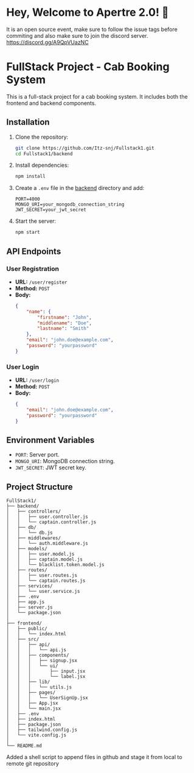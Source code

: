 # Hey, Welcome to Apertre 2.0! 👋

It is an open source event, make sure to follow the issue tags before commiting and also make sure to join the discord server.
https://discord.gg/A9QpVUazNC 

# FullStack Project - Cab Booking System 

This is a full-stack project for a cab booking system. It includes both the frontend and backend components.

## Installation

1. Clone the repository:
    ```bash
    git clone https://github.com/Itz-snj/Fullstack1.git
    cd Fullstack1/backend
    ```

2. Install dependencies:
    ```bash
    npm install
    ```

3. Create a `.env` file in the [backend](http://_vscodecontentref_/0) directory and add:
    ```properties
    PORT=4000
    MONGO_URI=your_mongodb_connection_string
    JWT_SECRET=your_jwt_secret
    ```

4. Start the server:
    ```bash
    npm start
    ```

## API Endpoints

### User Registration
- **URL:** `/user/register`
- **Method:** `POST`
- **Body:**
    ```json
    {
        "name": {
            "firstname": "John",
            "middlename": "Doe",
            "lastname": "Smith"
        },
        "email": "john.doe@example.com",
        "password": "yourpassword"
    }
    ```

### User Login
- **URL:** `/user/login`
- **Method:** `POST`
- **Body:**
    ```json
    {
        "email": "john.doe@example.com",
        "password": "yourpassword"
    }
    ```

## Environment Variables

- `PORT`: Server port.
- `MONGO_URI`: MongoDB connection string.
- `JWT_SECRET`: JWT secret key.

## Project Structure

```
FullStack1/
├── backend/
│   ├── controllers/
│   │   ├── user.controller.js
│   │   └── captain.controller.js
│   ├── db/
│   │   └── db.js
│   ├── middlewares/
│   │   └── auth.middleware.js
│   ├── models/
│   │   ├── user.model.js
│   │   ├── captain.model.js
│   │   └── blacklist.token.model.js
│   ├── routes/
│   │   ├── user.routes.js
│   │   └── captain.routes.js
│   ├── services/
│   │   └── user.service.js
│   ├── .env
│   ├── app.js
│   ├── server.js
│   └── package.json
│
├── frontend/
│   ├── public/
│   │   └── index.html
│   ├── src/
│   │   ├── api/
│   │   │   └── api.js
│   │   ├── components/
│   │   │   ├── signup.jsx
│   │   │   └── ui/
│   │   │       ├── input.jsx
│   │   │       └── label.jsx
│   │   ├── lib/
│   │   │   └── utils.js
│   │   ├── pages/
│   │   │   └── UserSignUp.jsx
│   │   ├── App.jsx
│   │   └── main.jsx
│   ├── .env
│   ├── index.html
│   ├── package.json
│   ├── tailwind.config.js
│   └── vite.config.js
│
└── README.md
```


Added a shell script to append files in github and stage it from local to remote git repository